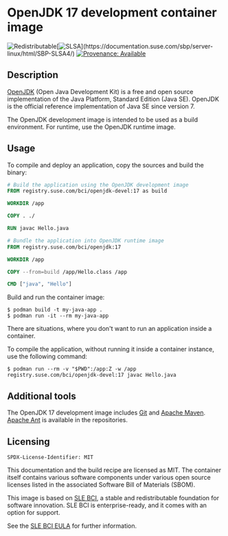 # OpenJDK 17 development container image

![Redistributable](https://img.shields.io/badge/Redistributable-Yes-green)[![SLSA](https://img.shields.io/badge/SLSA_(v1.0)-Build_L3-Green)](https://documentation.suse.com/sbp/server-linux/html/SBP-SLSA4/)
[![Provenance: Available](https://img.shields.io/badge/Provenance-Available-Green)](https://documentation.suse.com/container/all/html/Container-guide/index.html#container-verify)

## Description

[OpenJDK](https://openjdk.org/) (Open Java Development Kit) is a free and open source implementation of the Java Platform, Standard Edition (Java SE). OpenJDK is the official reference implementation of Java SE since version 7.

The OpenJDK development image is intended to be used as a build environment. For runtime, use the OpenJDK runtime image.

## Usage

To compile and deploy an application, copy the sources and build the binary:

```Dockerfile
# Build the application using the OpenJDK development image
FROM registry.suse.com/bci/openjdk-devel:17 as build

WORKDIR /app

COPY . ./

RUN javac Hello.java

# Bundle the application into OpenJDK runtime image
FROM registry.suse.com/bci/openjdk:17

WORKDIR /app

COPY --from=build /app/Hello.class /app

CMD ["java", "Hello"]
```

Build and run the container image:

```ShellSession
$ podman build -t my-java-app .
$ podman run -it --rm my-java-app
```

There are situations, where you don't want to run an application inside a container.

To compile the application, without running it inside a container instance, use the following command:

```ShellSession
$ podman run --rm -v "$PWD":/app:Z -w /app registry.suse.com/bci/openjdk-devel:17 javac Hello.java
```

## Additional tools

The OpenJDK 17 development image includes [Git](https://git-scm.com/) and [Apache Maven](https://maven.apache.org/). [Apache Ant](https://ant.apache.org/) is available in the repositories.

## Licensing

`SPDX-License-Identifier: MIT`

This documentation and the build recipe are licensed as MIT.
The container itself contains various software components under various open source licenses listed in the associated
Software Bill of Materials (SBOM).

This image is based on [SLE BCI](https://opensource.suse.com/bci/), a stable and redistributable foundation for software innovation. SLE BCI is enterprise-ready, and it comes with an option for support.

See the [SLE BCI EULA](https://www.suse.com/licensing/eula/#bci) for further information.
